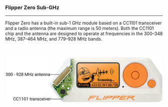 ### Flipper Zero Sub-GHz
---
<p>
Flipper Zero has a built-in sub-1 GHz module based on a CC1101 transceiver and a radio antenna (the maximum range is 50 meters). Both the CC1101 chip and the antenna are designed to operate at frequencies in the 300–348 MHz, 387–464 MHz, and 779–928 MHz bands. 
</p></br>

![FZ CC1101 Chip & Antenna](https://github.com/anthonymcwhite/Devious-Designs-HHL/blob/main/images/flipper-subGHz.png)
